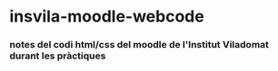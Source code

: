 # insvila-moodle-webcode
### notes del codi html/css del moodle de l'Institut Viladomat durant les pràctiques
